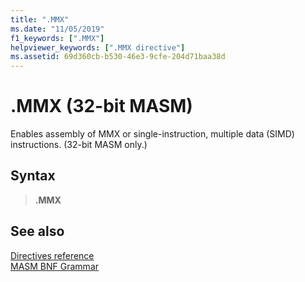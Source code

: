 ```yaml
---
title: ".MMX"
ms.date: "11/05/2019"
f1_keywords: [".MMX"]
helpviewer_keywords: [".MMX directive"]
ms.assetid: 69d360cb-b530-46e3-9cfe-204d71baa38d
---
```

# .MMX (32-bit MASM)

Enables assembly of MMX or single-instruction, multiple data (SIMD) instructions. (32-bit MASM only.)

## Syntax

> **.MMX**

## See also

[Directives reference](directives-reference.md)\
[MASM BNF Grammar](masm-bnf-grammar.md)
